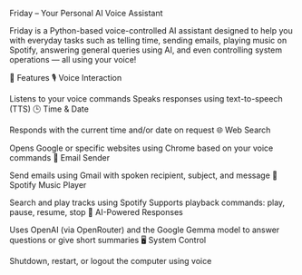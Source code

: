 Friday – Your Personal AI Voice Assistant

Friday is a Python-based voice-controlled AI assistant designed to help you with everyday tasks such as telling time, sending emails, playing music on Spotify, answering general queries using AI, and even controlling system operations — all using your voice!

🧠 Features
🎙️ Voice Interaction

Listens to your voice commands
Speaks responses using text-to-speech (TTS)
🕒 Time & Date

Responds with the current time and/or date on request
🌐 Web Search

Opens Google or specific websites using Chrome based on your voice commands
📧 Email Sender

Send emails using Gmail with spoken recipient, subject, and message
🎵 Spotify Music Player

Search and play tracks using Spotify
Supports playback commands: play, pause, resume, stop
💬 AI-Powered Responses

Uses OpenAI (via OpenRouter) and the Google Gemma model to answer questions or give short summaries
🖥️ System Control

Shutdown, restart, or logout the computer using voice
